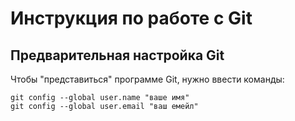 # **Инструкция по работе с Git** 

## Предварительная настройка Git

Чтобы "представиться" программе Git, нужно ввести команды:

    git config --global user.name "ваше имя"
    git config --global user.email "ваш емейл"